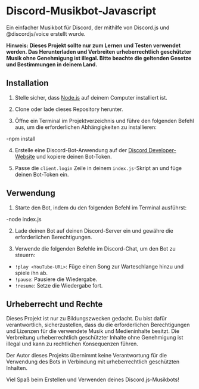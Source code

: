 # Discord-Musikbot-Javascript

Ein einfacher Musikbot für Discord, der mithilfe von Discord.js und @discordjs/voice erstellt wurde.

**Hinweis: Dieses Projekt sollte nur zum Lernen und Testen verwendet werden. Das Herunterladen und Verbreiten urheberrechtlich geschützter Musik ohne Genehmigung ist illegal. Bitte beachte die geltenden Gesetze und Bestimmungen in deinem Land.**

## Installation

1. Stelle sicher, dass [Node.js](https://nodejs.org/) auf deinem Computer installiert ist.

2. Clone oder lade dieses Repository herunter.

3. Öffne ein Terminal im Projektverzeichnis und führe den folgenden Befehl aus, um die erforderlichen Abhängigkeiten zu installieren:

-npm install

4. Erstelle eine Discord-Bot-Anwendung auf der [Discord Developer-Website](https://discord.com/developers/applications) und kopiere deinen Bot-Token.

5. Passe die `client.login` Zeile in deinem `index.js`-Skript an und füge deinen Bot-Token ein.

## Verwendung

1. Starte den Bot, indem du den folgenden Befehl im Terminal ausführst:

-node index.js


2. Lade deinen Bot auf deinen Discord-Server ein und gewähre die erforderlichen Berechtigungen.

3. Verwende die folgenden Befehle im Discord-Chat, um den Bot zu steuern:

- `!play <YouTube-URL>`: Füge einen Song zur Warteschlange hinzu und spiele ihn ab.
- `!pause`: Pausiere die Wiedergabe.
- `!resume`: Setze die Wiedergabe fort.

## Urheberrecht und Rechte

Dieses Projekt ist nur zu Bildungszwecken gedacht. Du bist dafür verantwortlich, sicherzustellen, dass du die erforderlichen Berechtigungen und Lizenzen für die verwendete Musik und Medieninhalte besitzt. Die Verbreitung urheberrechtlich geschützter Inhalte ohne Genehmigung ist illegal und kann zu rechtlichen Konsequenzen führen.

Der Autor dieses Projekts übernimmt keine Verantwortung für die Verwendung des Bots in Verbindung mit urheberrechtlich geschützten Inhalten.


Viel Spaß beim Erstellen und Verwenden deines Discord.js-Musikbots!


